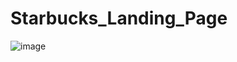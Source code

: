 # Starbucks_Landing_Page

![image](https://github.com/Yamashita012/Starbucks_Landing_Page/assets/59716603/e9358c8a-c4cd-4e30-aa1f-97210673b02e)
